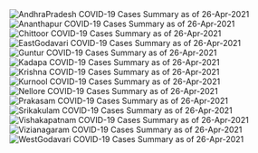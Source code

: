
<img src="https://deepuhub.github.io/COVID-19/GraphsGenerated/26-Apr-2021/AndhraPradesh_26-Apr-2021.jpg" alt="AndhraPradesh COVID-19 Cases Summary as of 26-Apr-2021">
 <br>										  
<img src="https://deepuhub.github.io/COVID-19/GraphsGenerated/26-Apr-2021/Ananthapur_26-Apr-2021.jpg" alt="Ananthapur COVID-19 Cases Summary as of 26-Apr-2021">
 <br>										  
<img src="https://deepuhub.github.io/COVID-19/GraphsGenerated/26-Apr-2021/Chittoor_26-Apr-2021.jpg" alt="Chittoor COVID-19 Cases Summary as of 26-Apr-2021">
 <br>										  
<img src="https://deepuhub.github.io/COVID-19/GraphsGenerated/26-Apr-2021/EastGodavari_26-Apr-2021.jpg" alt="EastGodavari COVID-19 Cases Summary as of 26-Apr-2021">
 <br>										  
<img src="https://deepuhub.github.io/COVID-19/GraphsGenerated/26-Apr-2021/Guntur_26-Apr-2021.jpg" alt="Guntur COVID-19 Cases Summary as of 26-Apr-2021">
 <br>										  
<img src="https://deepuhub.github.io/COVID-19/GraphsGenerated/26-Apr-2021/Kadapa_26-Apr-2021.jpg" alt="Kadapa COVID-19 Cases Summary as of 26-Apr-2021">
 <br>										  
<img src="https://deepuhub.github.io/COVID-19/GraphsGenerated/26-Apr-2021/Krishna_26-Apr-2021.jpg" alt="Krishna COVID-19 Cases Summary as of 26-Apr-2021">
 <br>										  
<img src="https://deepuhub.github.io/COVID-19/GraphsGenerated/26-Apr-2021/Kurnool_26-Apr-2021.jpg" alt="Kurnool COVID-19 Cases Summary as of 26-Apr-2021">
 <br>										  
<img src="https://deepuhub.github.io/COVID-19/GraphsGenerated/26-Apr-2021/Nellore_26-Apr-2021.jpg" alt="Nellore COVID-19 Cases Summary as of 26-Apr-2021">
 <br>										  
<img src="https://deepuhub.github.io/COVID-19/GraphsGenerated/26-Apr-2021/Prakasam_26-Apr-2021.jpg" alt="Prakasam COVID-19 Cases Summary as of 26-Apr-2021">
 <br>										  
<img src="https://deepuhub.github.io/COVID-19/GraphsGenerated/26-Apr-2021/Srikakulam_26-Apr-2021.jpg" alt="Srikakulam COVID-19 Cases Summary as of 26-Apr-2021">
 <br>										  
<img src="https://deepuhub.github.io/COVID-19/GraphsGenerated/26-Apr-2021/Vishakapatnam_26-Apr-2021.jpg" alt="Vishakapatnam COVID-19 Cases Summary as of 26-Apr-2021">
 <br>										  
<img src="https://deepuhub.github.io/COVID-19/GraphsGenerated/26-Apr-2021/Vizianagaram_26-Apr-2021.jpg" alt="Vizianagaram COVID-19 Cases Summary as of 26-Apr-2021">
 <br>										  
<img src="https://deepuhub.github.io/COVID-19/GraphsGenerated/26-Apr-2021/WestGodavari_26-Apr-2021.jpg" alt="WestGodavari COVID-19 Cases Summary as of 26-Apr-2021">
 <br> 